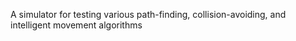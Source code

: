 A simulator for testing various path-finding, collision-avoiding, and intelligent movement algorithms
